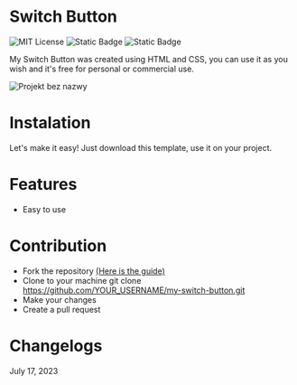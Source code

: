 # Switch Button

![MIT License](https://img.shields.io/badge/Author-S1mon009-blue.svg) ![Static Badge](https://img.shields.io/badge/HTML-html?logo=html5&labelColor=%23595959&color=%23E34F26)
![Static Badge](https://img.shields.io/badge/CSS-js?logo=css3&labelColor=%23595959&color=%231572B6) 

My Switch Button was created using HTML and CSS, you can use it as you wish and it's free for personal or commercial use.

![Projekt bez nazwy](https://github.com/S1mon009/HTML-CSS-Bootstrap/assets/105738321/6962bc37-75dd-4e73-a804-6d1c9fe170a8)

# Instalation

Let's make it easy! Just download this template, use it on your project.

# Features
- Easy to use

# Contribution

- Fork the repository [(Here is the guide)](https://docs.github.com/en/get-started/quickstart/fork-a-repo)
- Clone to your machine git clone https://github.com/YOUR_USERNAME/my-switch-button.git
- Make your changes
- Create a pull request

# Changelogs

July 17, 2023


